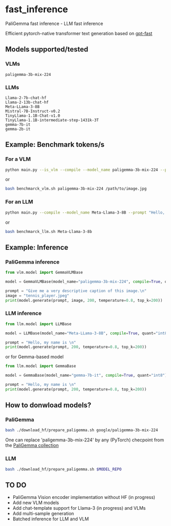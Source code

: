 # fast_inference

PaliGemma fast inference - LLM fast inference

Efficient pytorch-native transformer text generation based on [gpt-fast](https://github.com/pytorch-labs/gpt-fast)

## Models supported/tested

### VLMs

```text
paligemma-3b-mix-224
```

### LLMs

```text
Llama-2-7b-chat-hf
Llama-2-13b-chat-hf
Meta-LLama-3-8B
Mistral-7B-Instruct-v0.2
TinyLlama-1.1B-Chat-v1.0
TinyLlama-1.1B-intermediate-step-1431k-3T
gemma-7b-it
gemma-2b-it
```

## Example: Benchmark tokens/s

### For a VLM

```bash
python main.py --is_vlm --compile --model_name paligemma-3b-mix-224 --prompt "Describe this image" --image /path/to/image.jpg --quantization int8
```

or

```bash
bash benchmarck_vlm.sh paligemma-3b-mix-224 /path/to/image.jpg
```

### For an LLM

```bash
python main.py --compile --model_name Meta-Llama-3-8B --prompt "Hello, my name is" --quantization int8
```

or

```bash
bash benchmarck_llm.sh Meta-Llama-3-8b
```

## Example: Inference

### PaliGemma inference

```python
from vlm.model import GemmaVLMBase

model = GemmaVLMBase(model_name="paligemma-3b-mix-224", compile=True, quant="int8")

prompt = "Give me a very descriptive caption of this image.\n"
image = "tennis_player.jpeg"
print(model.generate(prompt, image, 200, temperature=0.8, top_k=200))
```


### LLM inference

```python
from llm.model import LLMBase

model = LLMBase(model_name="Meta-LLama-3-8B", compile=True, quant="int8")

prompt = "Hello, my name is \n"
print(model.generate(prompt, 200, temperature=0.8, top_k=200))
```

or for Gemma-based model

```python
from llm.model import GemmaBase

model = GemmaBase(model_name="gemma-7b-it", compile=True, quant="int8")

prompt = "Hello, my name is \n"
print(model.generate(prompt, 200, temperature=0.8, top_k=200))
```



## How to donwload models?

### PaliGemma

```bash
bash ./download_hf/prepare_paligemma.sh google/paligemma-3b-mix-224
```
One can replace 'paligemma-3b-mix-224' by any (PyTorch) checpoint from the [PaliGemma collection](https://huggingface.co/collections/google/paligemma-release-6643a9ffbf57de2ae0448dda)


### LLM

```bash
bash ./download_hf/prepare_paligemma.sh $MODEL_REPO
```


## TO DO

- PaliGemma Vision encoder implementation without HF (in progress)
- Add new VLM models
- Add chat-template support for Llama-3 (in progress) and VLMs
- Add multi-sample generation
- Batched inference for LLM and VLM

